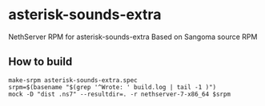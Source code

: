 # asterisk-sounds-extra
NethServer RPM for asterisk-sounds-extra
Based on Sangoma source RPM

## How to build
```
make-srpm asterisk-sounds-extra.spec
srpm=$(basename "$(grep '^Wrote: ' build.log | tail -1 )")
mock -D "dist .ns7" --resultdir=. -r nethserver-7-x86_64 $srpm
```
